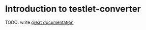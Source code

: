 # Introduction to testlet-converter

TODO: write [great documentation](http://jacobian.org/writing/great-documentation/what-to-write/)
